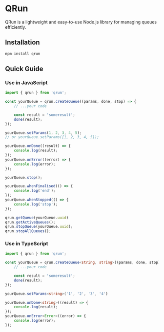 # QRun

QRun is a lightweight and easy-to-use Node.js library for managing queues efficiently.

## Installation

```bash
npm install qrun
```

## Quick Guide

### Use in JavaScript

```js
import { qrun } from 'qrun';

const yourQueue = qrun.createQueue((params, done, stop) => {
	// ...your code

	const result = 'someresult';
	done(result);
});

yourQueue.setParams(1, 2, 3, 4, 5);
// or yourQueue.setParams([1, 2, 3, 4, 5]);

yourQueue.onDone((result) => {
	console.log(result);
});
yourQueue.onError((error) => {
	console.log(error);
});

yourQueue.stop();

yourQueue.whenFinalised(() => {
	console.log('end');
});
yourQueue.whenStopped(() => {
	console.log('stop');
});

qrun.getQueue(yourQueue.uuid)
qrun.getActiveQueues();
qrun.stopQueue(yourQueue.uuid);
qrun.stopAllQueues();
```

### Use in TypeScript

```ts
import { qrun } from 'qrun';

const yourQueue = qrun.createQueue<string, string>((params, done, stop) => {
	// ...your code

	const result = 'someresult';
	done(result);
});

yourQueue.setParams<string>('1', '2', '3', '4')

yourQueue.onDone<string>((result) => {
	console.log(result);
});
yourQueue.onError<Error>((error) => {
	console.log(error);
});
```